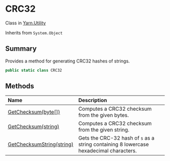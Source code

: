 # CRC32

Class in [Yarn.Utility](/docs/api/csharp/yarn.utility.md)

Inherits from `System.Object`

## Summary


Provides a method for generating CRC32 hashes of strings.


```csharp
public static class CRC32
```

## Methods

|Name|Description|
|:---|:---|
|[GetChecksum(byte[])](/docs/api/csharp/yarn.utility.crc32.getchecksum-1.md)|Computes a CRC32 checksum from the given bytes.|
|[GetChecksum(string)](/docs/api/csharp/yarn.utility.crc32.getchecksum-2.md)|Computes a CRC32 checksum from the given string.|
|[GetChecksumString(string)](/docs/api/csharp/yarn.utility.crc32.getchecksumstring.md)|Gets the CRC-32 hash of  `s`  as a string containing 8 lowercase hexadecimal characters.|

